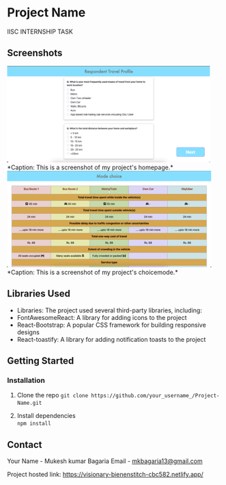 # Project Name

IISC INTERNSHIP TASK
## Screenshots

<img src="src/Assets/Images/homepage.png" height="225">  
*Caption: This is a screenshot of my project's homepage.*
<img src="src/Assets/Images/choicemode.png" height="225">
*Caption: This is a screenshot of my project's choicemode.*

## Libraries Used

- Libraries:
The project used several third-party libraries, including:
- FontAwesomeReact: A library for adding icons to the project
- React-Bootstrap: A popular CSS framework for building responsive designs
- React-toastify: A library for adding notification toasts to the project



## Getting Started

### Installation

1. Clone the repo
   ``
   git clone https://github.com/your_username_/Project-Name.git
   ``

2. Install dependencies   
 ``` npm install ```

 ## Contact

Your Name - Mukesh kumar Bagaria
Email - mkbagaria13@gmail.com

Project hosted link: https://visionary-bienenstitch-cbc582.netlify.app/